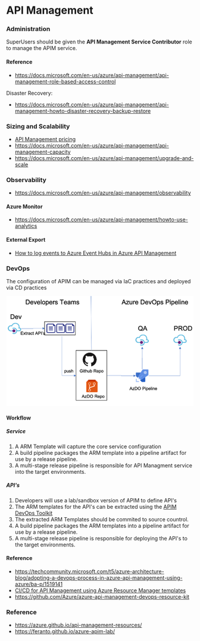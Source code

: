 # API Management


### Administration 

SuperUsers should be given the  **API Management Service Contributor** role to manage the APIM service.

#### Reference

- https://docs.microsoft.com/en-us/azure/api-management/api-management-role-based-access-control

Disaster Recovery:

- https://docs.microsoft.com/en-us/azure/api-management/api-management-howto-disaster-recovery-backup-restore

### Sizing and Scalability

- [API Management pricing](https://azure.microsoft.com/pricing/details/api-management)
- https://docs.microsoft.com/en-us/azure/api-management/api-management-capacity
- https://docs.microsoft.com/en-us/azure/api-management/upgrade-and-scale

### Observability

- https://docs.microsoft.com/en-us/azure/api-management/observability

#### Azure Monitor

- https://docs.microsoft.com/en-us/azure/api-management/howto-use-analytics

#### External Export

- [How to log events to Azure Event Hubs in Azure API Management](https://docs.microsoft.com/en-us/azure/api-management/api-management-howto-log-event-hubs)

### DevOps

The configuration of APIM can be managed via IaC practices and deployed via CD practices

![DevOps Process](apim-devops.png)

#### Workflow

##### Service

1. A ARM Template will capture the core service configuration
2. A build pipeline packages the ARM template into a pipeline artifact for use by a release pipeline.
3. A multi-stage release pipeline is responsible for API Managment service into the target environments.  

##### API's

1. Developers will use a lab/sandbox version of APIM to define API's
2. The ARM templates for the API's can be extracted using the [APIM DevOps Toolkit](https://github.com/Azure/azure-api-management-devops-resource-kit)
3. The extracted ARM Templates should be commited to source countrol.
4. A build pipeline packages the ARM templates into a pipeline artifact for use by a release pipeline.
5. A multi-stage release pipeline is responsible for deploying the API's to the target environments.


#### Reference
- https://techcommunity.microsoft.com/t5/azure-architecture-blog/adopting-a-devops-process-in-azure-api-management-using-azure/ba-p/1519141
- [CI/CD for API Management using Azure Resource Manager templates](https://docs.microsoft.com/en-us/azure/api-management/devops-api-development-templates)
- https://github.com/Azure/azure-api-management-devops-resource-kit

### Reference

- https://azure.github.io/api-management-resources/
- https://feranto.github.io/azure-apim-lab/
